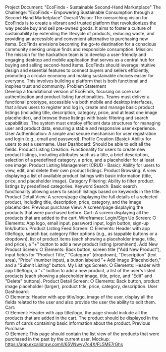 Project Document: "EcoFinds - Sustainable Second-Hand 
Marketplace"
 The Challenge: "EcoFinds – Empowering Sustainable Consumption through a 
Second-Hand Marketplace" 
Overall Vision: The overarching vision for EcoFinds is to create a vibrant and trusted 
platform that revolutionizes the way people buy and sell pre-owned goods. It aims to 
foster a culture of sustainability by extending the lifecycle of products, reducing waste, 
and providing an accessible and convenient alternative to purchasing new items. 
EcoFinds envisions becoming the go-to destination for a conscious community seeking 
unique finds and responsible consumption. 
Mission: The mission for the hackathon team is to develop a user-friendly and 
engaging desktop and mobile application that serves as a central hub for buying and 
selling second-hand items. EcoFinds should leverage intuitive design and essential 
features to connect buyers and sellers efficiently, promoting a circular economy and 
making sustainable choices easier for everyone. This involves building a platform that is 
both functional and inspires trust and community. 
Problem Statement  
Develop a foundational version of EcoFinds, focusing on core user authentication and 
product listing functionalities. Teams must deliver a functional prototype, accessible via 
both mobile and desktop interfaces, that allows users to register and log in, create and 
manage basic product listings (including title, description, category, price, and at least 
one image placeholder), and browse these listings with basic filtering and search 
capabilities. The system must employ efficient data structures for managing user and 
product data, ensuring a stable and responsive user experience. 
User Authentication: A simple and secure mechanism for user registration and 
login (e.g., email and password). 
Profile Creation (Basic): Ability for users to set a username. 
User Dashboard: Should be able to edit all the fields. 
Product Listing Creation: Functionality for users to create new product listings, 
including attributes such as a title, a brief description, selection of a predefined 
category, a price, and a placeholder for at least one image. 
Product Listing Management (CRUD - Basic): Ability for users to view, edit, 
and delete their own product listings. 
Product Browsing: A view displaying a list of available product listings with 
basic information (title, price, and placeholder image). 
Category Filtering: Ability to filter product listings by predefined categories. 
Keyword Search: Basic search functionality allowing users to search listings 
based on keywords in the title. 
Product Detail View: A screen/page displaying the full details of a selected 
product, including title, description, price, category, and the image placeholder. 
Previous purchase View: A screen/page displaying the products that were 
purchased before. 
Cart: A screen displaying all the products that are added to the cart. 
Wireframes: 
Login/Sign Up Screen: 
○ Elements: App logo, email input, password input, login button, sign-up 
link/button. 
Product Listing Feed Screen: 
○ Elements: Header with app title/logo, search bar, category filter options 
(e.g., as tappable buttons or a dropdown), list of product items (each 
showing a placeholder image, title, and price), a "+" button to add a new 
product listing (prominent). 
Add New Product Screen: 
○ Elements: Back button, screen title ("Add New Product"), input fields for 
"Product Title," "Category" (dropdown), "Description" (text area), "Price" 
(number input), a button labeled "+ Add Image (Placeholder)," and a 
"Submit Listing" button. 
My Listings Screen: 
○ Elements: Header with app title/logo, a "+" button to add a new product, a 
list of the user's listed products (each showing a placeholder image, title, 
price, and "Edit" and "Delete" buttons). 
Product Detail Screen: 
○ Elements: Back button, product image placeholder (larger), product title, 
price, category, description. 
User Dashboard:  
○ Elements: Header with app title/logo, image of the user, display all the 
fields related to the user and also provide the user the ability to edit them.  
Cart:  
○ Element: Header with app title/logo, the page should include all the 
products that are added in the cart. The product should be displayed in the 
form of cards containing basic information about the product. 
Previous Purchase:  
○ Element: This page should contain the list view of the products that were 
purchased in the past by the current user. 
Mockup: https://app.excalidraw.com/l/65VNwvy7c4X/FL5ME7rGhs 
